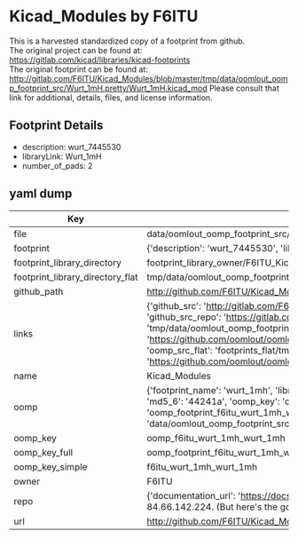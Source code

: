 # Kicad_Modules by F6ITU  
This is a harvested standardized copy of a footprint from github.  
The original project can be found at:  
https://gitlab.com/kicad/libraries/kicad-footprints  
The original footprint can be found at:
http://gitlab.com/F6ITU/Kicad_Modules/blob/master/tmp/data/oomlout_oomp_footprint_src/Wurt_1mH.pretty/Wurt_1mH.kicad_mod
Please consult that link for additional, details, files, and license information.  
## Footprint Details
* description: wurt_7445530  
* libraryLink: Wurt_1mH  
* number_of_pads: 2  
## yaml dump  
| Key | Value |  
| --- | --- |  
| file | data/oomlout_oomp_footprint_src/Kicad_Modules/Wurt_1mH.pretty/Wurt_1mH.kicad_mod |  
| footprint | {'description': 'wurt_7445530', 'libraryLink': 'Wurt_1mH', 'number_of_pads': 2} |  
| footprint_library_directory | footprint_library_owner/F6ITU_Kicad_Modules |  
| footprint_library_directory_flat | tmp/data/oomlout_oomp_footprint_src/footprints_flat/f6itu_wurt_1mh_wurt_1mh/working |  
| github_path | http://github.com/F6ITU/Kicad_Modules/blob/master/tmp/data/oomlout_oomp_footprint_src/Wurt_1mH.pretty/Wurt_1mH.kicad_mod |  
| links | {'github_src': 'http://gitlab.com/F6ITU/Kicad_Modules/blob/master/tmp/data/oomlout_oomp_footprint_src/Wurt_1mH.pretty/Wurt_1mH.kicad_mod', 'github_src_repo': 'https://gitlab.com/kicad/libraries/kicad-footprints', 'oomp_bot': 'tmp/data/oomlout_oomp_footprint_src/footprints/f6itu_wurt_1mh_wurt_1mh/working', 'oomp_bot_github': 'https://github.com/oomlout/oomlout_oomp_footprint_bot/tree/main/tmp/data/oomlout_oomp_footprint_src/footprints/f6itu_wurt_1mh_wurt_1mh/working', 'oomp_src_flat': 'footprints_flat/tmp/data/oomlout_oomp_footprint_src/footprints_flat/f6itu_wurt_1mh_wurt_1mh/working', 'oomp_src_flat_github': 'https://github.com/oomlout/oomlout_oomp_footprint_src/tree/main/tmp/data/oomlout_oomp_footprint_src/footprints_flat/f6itu_wurt_1mh_wurt_1mh/working'} |  
| name | Kicad_Modules |  
| oomp | {'footprint_name': 'wurt_1mh', 'library_name': 'wurt_1mh', 'md5': '44241a0903dd31c5c93c58baa65c1463', 'md5_10': '44241a0903', 'md5_5': '44241', 'md5_6': '44241a', 'oomp_key': 'oomp_f6itu_wurt_1mh_wurt_1mh', 'oomp_key_extra': 'oomp_footprint_f6itu_wurt_1mh_wurt_1mh', 'oomp_key_full': 'oomp_footprint_f6itu_wurt_1mh_wurt_1mh_44241a', 'oomp_key_simple': 'f6itu_wurt_1mh_wurt_1mh', 'original_filename': 'data/oomlout_oomp_footprint_src/Kicad_Modules/Wurt_1mH.pretty/Wurt_1mH.kicad_mod', 'owner_name': 'f6itu'} |  
| oomp_key | oomp_f6itu_wurt_1mh_wurt_1mh |  
| oomp_key_full | oomp_footprint_f6itu_wurt_1mh_wurt_1mh |  
| oomp_key_simple | f6itu_wurt_1mh_wurt_1mh |  
| owner | F6ITU |  
| repo | {'documentation_url': 'https://docs.github.com/rest/overview/resources-in-the-rest-api#rate-limiting', 'message': "API rate limit exceeded for 84.66.142.224. (But here's the good news: Authenticated requests get a higher rate limit. Check out the documentation for more details.)"} |  
| url | http://github.com/F6ITU/Kicad_Modules |  

